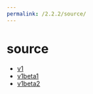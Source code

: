 ```yaml
---
permalink: /2.2.2/source/
---
```


# source



* [v1](v1/index.md)
* [v1beta1](v1beta1/index.md)
* [v1beta2](v1beta2/index.md)